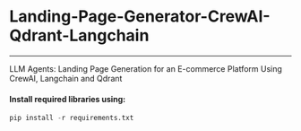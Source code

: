 # Landing-Page-Generator-CrewAI-Qdrant-Langchain
---------------------------------------------------------------------------------------------------------------------------
LLM Agents: Landing Page Generation for an E-commerce Platform Using CrewAI, Langchain and Qdrant
#### Install required libraries using:

```python
pip install -r requirements.txt
```
